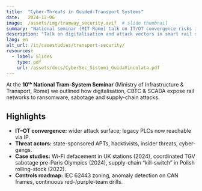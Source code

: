 ```yaml
---
title:  "Cyber-Threats in Guided-Transport Systems"
date:   2024-12-06
image:  /assets/img/tramway_security.avif  # slide thumbnail
summary: "National seminar (MIT Rome) talk on IT/OT convergence risks in tram & metro networks."
description: "Talk on digitalisation and attack vectors in smart rail systems at MIT Rome."
lang: en
alt_url: /it/casestudies/transport-security/
resources:
  - label: Slides
    type: pdf
    url: /assets/docs/CyberSec_Sistemi_GuidaVincolata.pdf
---
```


At the **10ᵗʰ National Tram-System Seminar** (Ministry of Infrastructure & Transport, Rome) we outlined how digitalisation, CBTC & SCADA expose rail networks to ransomware, sabotage and supply-chain attacks.  

## Highlights  

* **IT–OT convergence:** wider attack surface; legacy PLCs now reachable via IP.  
* **Threat actors:** state-sponsored APTs, hacktivists, insider threats, cyber-gangs.  
* **Case studies:** Wi-Fi defacement in UK stations (2024), coordinated TGV sabotage pre-Paris Olympics (2024), supply-chain “kill-switch” in Polish rolling-stock (2022).  
* **Controls roadmap:** IEC 62443 zoning, anomaly detection on CAN frames, continuous red-/purple-team drills.

